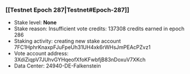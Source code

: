 ### [[Testnet Epoch 287|Testnet#Epoch-287]]
* Stake level: **None**
* Stake reason: Insufficient vote credits: 137308 credits earned in epoch 286
* Staking activity: creating new stake account 7FC1HphrKnaxpFJuFpeUh31UH4xk6rWHsJmPEAcPZvz1
* Vote account address: 3XdiZiqpV7JUhvGYHqeofXfoKFwbfjB83nDoxuV7XKch
* Data Center: 24940-DE-Falkenstein